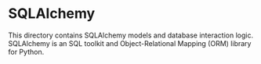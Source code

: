 # SQLAlchemy

This directory contains SQLAlchemy models and database interaction logic. SQLAlchemy is an SQL toolkit and Object-Relational Mapping (ORM) library for Python.
